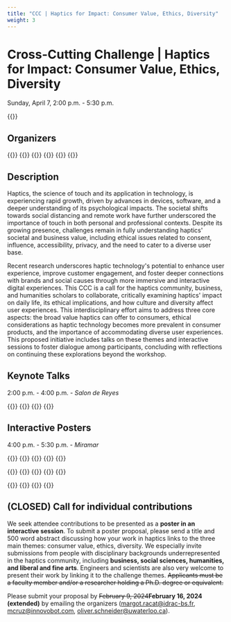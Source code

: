 ```yaml
---
title: "CCC | Haptics for Impact: Consumer Value, Ethics, Diversity"
weight: 3
---
```

# Cross-Cutting Challenge | Haptics for Impact: Consumer Value, Ethics, Diversity
Sunday, April 7, 2:00 p.m. - 5:30 p.m.

{{<simpleLastUpdate date="April 1, 2024">}}

## Organizers

{{<organizerFlex>}}
  {{<cccOrganizer imFile="/img/hs2024_CCC-Racat.jpg" imWidth="100%" name="Margot Racat" affiliation="IDRAC Business School">}}
  {{<cccOrganizer imFile="/img/hs2024_CCC-Schneider.jpg" imWidth="100%" name="Oliver Schneider" affiliation="University of Waterloo">}}
  {{<cccOrganizer imFile="/img/hs2024_CCC-Cruz.jpg" imWidth="100%" name="Manuel Cruz" affiliation="Innovobot">}}
{{</organizerFlex>}}
{{<simpleLineBreak>}}


## Description

Haptics, the science of touch and its application in technology, is experiencing rapid growth, driven by advances in devices, software, and a deeper understanding of its psychological impacts. The societal shifts towards social distancing and remote work have further underscored the importance of touch in both personal and professional contexts. Despite its growing presence, challenges remain in fully understanding haptics' societal and business value, including ethical issues related to consent, influence, accessibility, privacy, and the need to cater to a diverse user base.

Recent research underscores haptic technology's potential to enhance user experience, improve customer engagement, and foster deeper connections with brands and social causes through more immersive and interactive digital experiences. This CCC is a call for the haptics community, business, and humanities scholars to collaborate, critically examining haptics' impact on daily life, its ethical implications, and how culture and diversity affect user experiences. This interdisciplinary effort aims to address three core aspects: the broad value haptics can offer to consumers, ethical considerations as haptic technology becomes more prevalent in consumer products, and the importance of accommodating diverse user experiences. This proposed initiative includes talks on these themes and interactive sessions to foster dialogue among participants, concluding with reflections on continuing these explorations beyond the workshop.

## Keynote Talks

2:00 p.m. - 4:00 p.m. - *Salon de Reyes*

{{<cccPresenter imFile="/img/hs2024_CCC-Racat.jpg" name="Margot Racat" affiliation="IDRAC BS" title="Advances in sensory-enabling technologies: the case of haptic stimulation in mobile experiences">}}
{{<cccPresenter imFile="/img/hs2024_CCC-Parisi.jpg" name="David Parisi" affiliation="New York University" title="“You’ll feel parkour”: How the Owo gaming shirt constructs and enacts the technohaptic real">}}
{{<cccPresenter imFile="/img/hs2024_CCC-Price.jpg" name="Sara Price" affiliation="University College London" title="Designing the social futures of digital touch">}}
{{<cccPresenter imFile="/img/hs2024_CCC-Jewitt.jpg" name="Carey Jewitt" affiliation="University College London" title="Exploring the ethical implications of digital touch through a speculative approach">}}


## Interactive Posters

4:00 p.m. - 5:30 p.m. - *Miramar*

{{<cccPresenter imFile="/img/hs2024_CCC-Racat.jpg" name="Margot Racat" affiliation="IDRAC BS" title="Multisensory design: augmenting the customer online journey in m-commerce" coauthors="John Dinsmore - Wright Business School; Daria Plotkina - EM Strasbourg">}}
{{<cccPresenter imFile="/img/hs2024_CCC-Parisi.jpg" name="David Parisi" affiliation="New York University" title="TBD">}}
{{<cccPresenter imFile="/img/hs2024_CCC-Jewitt.jpg" name="Carey Jewitt" affiliation="University College London" title="Speculations on future consumer experiences supported by digital touch and creative technologies">}}
{{<cccPresenter imFile="/img/hs2024_CCC-Price.jpg" name="Sara Price" affiliation="University College London" title="From Manifesto to Designing Digital Touch Futures">}}
{{<cccPresenter imFile="/img/hs2024_CCC-Schneider.jpg" name="Oliver Schneider" affiliation="University of Waterloo" title="Transdisciplinary co-design of haptics for restorative justice">}}

{{<cccPresenter imFile="/img/hs2024_CCC-Cruz.jpg" name="Manuel Cruz" affiliation="Innovobot Labs." title="Value of Haptics">}}
{{<cccPresenter imFile="/img/hs2024_CCC-TengAndLopes.jpg" name="Shan-Yuan Teng and Pedro Lopes" affiliation="University of Chicago" title="Enabling Haptic Experiences Anywhere, Anytime">}}
{{<cccPresenter imFile="/img/hs2024_CCC-Spiers.jpg" name="Adam Spiers" affiliation="Imperial College London" title="Spatial Guidance via Shape-Changing Haptics for Visually Impaired People">}}
{{<cccPresenter imFile="/img/hs2024_CCC-Levesque.jpg" name="Vincent Lévesque" affiliation="École de Technologie Supérieure" title="CanHap 501: Learning haptic UX design in remote teams" coauthors="Oliver Schneider - University of Waterloo; Pascal Fortin - Université de Québec, Chicoutimi; Pourang Irani - The University of British Columbia; Jeremy Cooperstock - McGill University; Karon MacLean - The University of British Columbia">}}
{{<cccPresenter imFile="/img/hs2024_CCC-Bloom.jpg" name="Robert Bloom and Tania Morimoto" affiliation="University of California, San Diego" title="H3Kit: Hand-Held Haptic Kit for STEM Education">}}

{{<cccPresenter imFile="/img/hs2024_CCC-McCabe.jpg" name="Mary Beth McCabe" affiliation="Point Loma Nazarene University" title="TBD">}}
{{<cccPresenter imFile="/img/hs2024_CCC-Choi.jpg" name="Seungmoon Choi" affiliation="Pohang University of Science and Technolog" title="Automatic Generation of Haptic and Motion Effects from Audiovisual Streams">}}
{{<cccPresenter imFile="/img/hs2024_CCC-Pozo.jpg" name="Teddy Pozo" affiliation="Occidental College" title="Haptic Technologies of Queer and Trans Games">}}
{{<cccPresenter imFile="/img/hs2024_CCC-Nunez.jpg" name="Cara M. Nunez" affiliation="Cornell University" title="Haptics for Affective Touch: Current Technologies, Potential Impact, and Discussions on Future Work" coauthors="Doris Xu - Cornell University; Xin Zhu - University of Southern California">}}

## (CLOSED) Call for individual contributions

We seek attendee contributions to be presented as a **poster in an interactive session**. To submit a poster proposal, please send a title and 500 word abstract discussing how your work in haptics links to the three main themes: consumer value, ethics, diversity. We especially invite submissions from people with disciplinary backgrounds underrepresented in the haptics community, including **business, social sciences, humanities, and liberal and fine arts**. Engineers and scientists are also very welcome to present their work by linking it to the challenge themes. ~~Applicants must be a faculty member and/or a researcher holding a Ph.D. degree or equivalent.~~

Please submit your proposal by ~~February 9, 2024~~**February 16, 2024 (extended)** by emailing the organizers ([margot.racat@idrac-bs.fr](mailto:margot.racat@idrac-bs.fr), [mcruz@innovobot.com](mailto:mcruz@innovobot.com), [oliver.schneider@uwaterloo.ca](mailto:oliver.schneider@uwaterloo.ca)). 